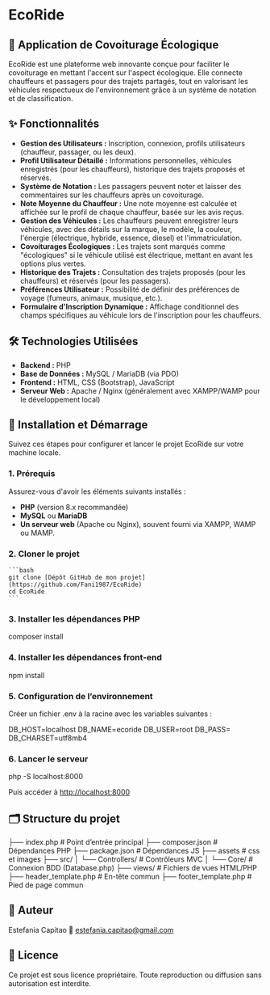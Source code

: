 # EcoRide

## 🚗 Application de Covoiturage Écologique

EcoRide est une plateforme web innovante conçue pour faciliter le covoiturage en mettant l'accent sur l'aspect écologique. Elle connecte chauffeurs et passagers pour des trajets partagés, tout en valorisant les véhicules respectueux de l'environnement grâce à un système de notation et de classification.

## ✨ Fonctionnalités

- **Gestion des Utilisateurs :** Inscription, connexion, profils utilisateurs (chauffeur, passager, ou les deux).
- **Profil Utilisateur Détaillé :** Informations personnelles, véhicules enregistrés (pour les chauffeurs), historique des trajets proposés et réservés.
- **Système de Notation :** Les passagers peuvent noter et laisser des commentaires sur les chauffeurs après un covoiturage.
- **Note Moyenne du Chauffeur :** Une note moyenne est calculée et affichée sur le profil de chaque chauffeur, basée sur les avis reçus.
- **Gestion des Véhicules :** Les chauffeurs peuvent enregistrer leurs véhicules, avec des détails sur la marque, le modèle, la couleur, l'énergie (électrique, hybride, essence, diesel) et l'immatriculation.
- **Covoiturages Écologiques :** Les trajets sont marqués comme "écologiques" si le véhicule utilisé est électrique, mettant en avant les options plus vertes.
- **Historique des Trajets :** Consultation des trajets proposés (pour les chauffeurs) et réservés (pour les passagers).
- **Préférences Utilisateur :** Possibilité de définir des préférences de voyage (fumeurs, animaux, musique, etc.).
- **Formulaire d'Inscription Dynamique :** Affichage conditionnel des champs spécifiques au véhicule lors de l'inscription pour les chauffeurs.

## 🛠 Technologies Utilisées

- **Backend :** PHP
- **Base de Données :** MySQL / MariaDB (via PDO)
- **Frontend :** HTML, CSS (Bootstrap), JavaScript
- **Serveur Web :** Apache / Nginx (généralement avec XAMPP/WAMP pour le développement local)

## 🚀 Installation et Démarrage

Suivez ces étapes pour configurer et lancer le projet EcoRide sur votre machine locale.

### 1. Prérequis

Assurez-vous d'avoir les éléments suivants installés :

- **PHP** (version 8.x recommandée)
- **MySQL** ou **MariaDB**
- **Un serveur web** (Apache ou Nginx), souvent fourni via XAMPP, WAMP ou MAMP.

### 2. Cloner le projet

    ```bash
    git clone [Dépôt GitHub de mon projet](https://github.com/Fani1987/EcoRide)
    cd EcoRide
    ```

### 3. Installer les dépendances PHP

composer install

### 4. Installer les dépendances front-end

npm install

### 5. Configuration de l’environnement

Créer un fichier .env à la racine avec les variables suivantes :

DB_HOST=localhost
DB_NAME=ecoride
DB_USER=root
DB_PASS=
DB_CHARSET=utf8mb4

### 6. Lancer le serveur

php -S localhost:8000

Puis accéder à <http://localhost:8000>

## 🗂️ Structure du projet

├── index.php # Point d’entrée principal
├── composer.json # Dépendances PHP
├── package.json # Dépendances JS
├── assets # css et images
├── src/
│ └── Controllers/ # Contrôleurs MVC
│ └── Core/ # Connexion BDD (Database.php)
├── views/ # Fichiers de vues HTML/PHP
├── header_template.php # En-tête commun
├── footer_template.php # Pied de page commun

## 👤 Auteur

Estefania Capitao
📧 <estefania.capitao@gmail.com>

## 📄 Licence

Ce projet est sous licence propriétaire. Toute reproduction ou diffusion sans autorisation est interdite.
